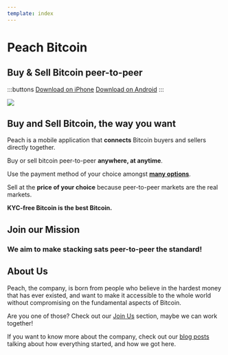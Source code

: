 ```yaml
---
template: index
---
```

<!--[teaser]-->
# Peach Bitcoin

## Buy & Sell Bitcoin <span>peer-to-peer</span>

:::buttons
[Download on iPhone]($iosUrl$)
[Download on Android]($androidUrl$)
:::

![](/img/phones.png)

<!--[top]-->
## Buy and Sell Bitcoin, the way you want

Peach is a mobile application that **connects** Bitcoin buyers and sellers directly together.

Buy or sell bitcoin peer-to-peer **anywhere, at anytime**.

Use the payment method of your choice amongst **[many options](/how-it-works/#payment)**.

Sell at the **price of your choice** because peer-to-peer markets are the real markets.

**KYC-free Bitcoin is the best Bitcoin.**

<!--[mission]-->
## Join our Mission

### We aim to make stacking sats peer-to-peer the standard!

<!--[about]-->
## About Us

Peach, the company, is born from people who believe in the hardest money that has ever existed, and want to make it accessible to the whole world without compromising on the fundamental aspects of Bitcoin.

Are you one of those? Check out our [Join Us](/join-us/) section, maybe we can work together!

If you want to know more about the company, check out our [blog posts](/blog/) talking about how everything started, and how we got here.
